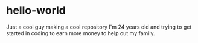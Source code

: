 # hello-world
Just a cool guy making a cool repository
I'm 24 years old and trying to get started in coding to earn more money to help out my family. 
